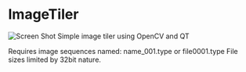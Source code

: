 # ImageTiler
![Screen Shot](https://scontent.fybz1-1.fna.fbcdn.net/v/t1.0-9/11034055_387002328137300_3300569050413888303_n.jpg?_nc_eui2=v1%3AAeGXgIYs0HyI_Q5j1jhB6UsakggLFTm-VGfA18qyNPrGpJsadBwBD7cvLSg3Afffs0FfwLJhB6F2x8jUdN0BNwXEseMVv1o0zQIMoPJ5F0I0_g&oh=dabdfdd34bd20617912b4f203fd2102e&oe=5B45A6A8)
Simple image tiler using OpenCV and QT

Requires image sequences named: name_001.type or file0001.type
File sizes limited by 32bit nature.
